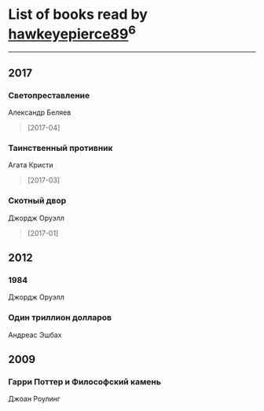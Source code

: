 # List of books read by [hawkeyepierce89](http://vk.com/id317314037)<sup>6</sup>
---

## 2017

### Светопреставление
Александр Беляев
> [2017-04] 


### Таинственный противник
Агата Кристи
> [2017-03] 


### Скотный двор
Джордж Оруэлл
> [2017-01] 



## 2012

### 1984
Джордж Оруэлл


### Один триллион долларов
Андреас Эшбах



## 2009

### Гарри Поттер и Философский камень
Джоан Роулинг



